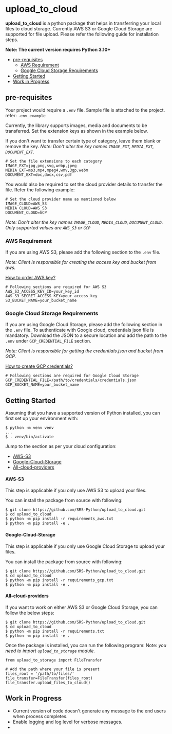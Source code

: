 upload_to_cloud
=================
**upload_to_cloud** is a python package that helps in transferring your local files to cloud storage. 
Currently AWS S3 or Google Cloud Storage are supported for file upload.
Please refer the following guide for installation steps.

**Note: The current version requires Python 3.10+**

- [pre-requisites](#pre-requisites)
  - [AWS Requirement](#aws-requirement)
  - [Google Cloud Storage Requirements](#google-cloud-storage-requirements)
- [Getting Started](#getting-started)
- [Work in Progress](#work-in-progress)

## pre-requisites
Your project would require a `.env` file. Sample file is attached to the project. refer: `.env_example`

Currently, the library supports images, media and documents to be transferred.
Set the extension keys as shown in the example below.

If you don't want to transfer certain type of category, leave them blank or remove the key.
_Note: Don't alter the key names `IMAGE_EXT`, `MEDIA_EXT`, `DOCUMENT_EXT`._
```shell
# Set the file extensions to each category
IMAGE_EXT=jpg,png,svg,webp,jpeg
MEDIA_EXT=mp3,mp4,mpeg4,wmv,3gp,webm
DOCUMENT_EXT=doc,docx,csv,pdf
```
You would also be required to set the cloud provider details to transfer the file.
Refer the following example:
```shell
# Set the cloud provider name as mentioned below
IMAGE_CLOUD=AWS_S3
MEDIA_CLOUD=AWS_S3
DOCUMENT_CLOUD=GCP
```
_Note: Don't alter the key names `IMAGE_CLOUD`, `MEDIA_CLOUD`, `DOCUMENT_CLOUD`.
      Only supported values are `AWS_S3` or `GCP`_

### AWS Requirement
If you are using AWS S3, please add the following section to the `.env` file.

_Note: Client is responsible for creating the access key and bucket from aws._

[How to order AWS key?](https://docs.aws.amazon.com/IAM/latest/UserGuide/id_credentials_access-keys.html)
```shell
# Following sections are required for AWS S3
AWS_S3_ACCESS_KEY_ID=your_key_id
AWS_S3_SECRET_ACCESS_KEY=your_access_key
S3_BUCKET_NAME=your_bucket_name
```

### Google Cloud Storage Requirements
If you are using Google Cloud Storage, please add the following section in the `.env` file.
To authenticate with Google cloud, credentials json file is mandatory. 
Download the JSON to a secure location and add the path to the `.env` under `GCP_CREDENTIAL_FILE` section.

_Note: Client is responsible for getting the credentials.json and bucket from GCP._

[How to create GCP credentials?](https://developers.google.com/workspace/guides/create-credentials)
```shell
# Following sections are required for Google Cloud Storage
GCP_CREDENTIAL_FILE=/path/to/credentials/credentials.json
GCP_BUCKET_NAME=your_bucket_name
```

## Getting Started
Assuming that you have a supported version of Python installed, you can first set up your environment with:
```shell
$ python -m venv venv
...
$ . venv/bin/activate
```
Jump to the section as per your cloud configuration:
- [AWS-S3](#aws-s3)
- [Google-Cloud-Storage](#google-cloud-storage)
- [All-cloud-providers](#all-cloud-providers)

#### AWS-S3
This step is applicable if you only use AWS S3 to upload your files.

You can install the package from source with following:
```shell
$ git clone https://github.com/SRS-Python/upload_to_cloud.git
$ cd upload_to_cloud
$ python -m pip install -r requirements_aws.txt
$ python -m pip install -e .
```

#### Google-Cloud-Storage
This step is applicable if you only use Google Cloud Storage to upload your files.

You can install the package from source with following:
```shell
$ git clone https://github.com/SRS-Python/upload_to_cloud.git
$ cd upload_to_cloud
$ python -m pip install -r requirements_gcp.txt
$ python -m pip install -e .
```

#### All-cloud-providers
If you want to work on either AWS S3 or Google Cloud Storage, you can follow the below steps:

```shell
$ git clone https://github.com/SRS-Python/upload_to_cloud.git
$ cd upload_to_cloud
$ python -m pip install -r requirements.txt
$ python -m pip install -e .
```

Once the package is installed, you can run the following program:
Note: _you need to import `upload_to_storage` module._
```shell
from upload_to_storage import FileTransfer

# Add the path where your file is present
files_root = '/path/to/files/'
file_transfer=FileTransfer(files_root)
file_transfer.upload_files_to_cloud()
```

## Work in Progress
- Current version of code doesn't generate any message to the end users when process completes.
- Enable logging and log level for verbose messages.
- 